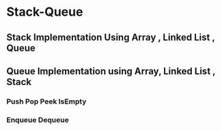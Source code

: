 # Stack-Queue
## Stack Implementation Using Array , Linked List , Queue
## Queue Implementation using Array, Linked List , Stack
### Push Pop Peek IsEmpty
### Enqueue Dequeue
